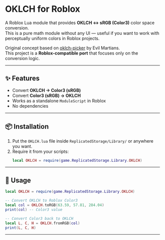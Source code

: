 # OKLCH for Roblox

A Roblox Lua module that provides **OKLCH <-> sRGB (Color3)** color space conversion.  
This is a pure math module without any UI — useful if you want to work with perceptually uniform colors in Roblox projects.

Original concept based on [oklch-picker](https://github.com/evilmartians/oklch-picker) by Evil Martians.  
This project is a **Roblox-compatible port** that focuses only on the conversion logic.

---

## ✨ Features
- Convert **OKLCH → Color3 (sRGB)**  
- Convert **Color3 (sRGB) → OKLCH**  
- Works as a standalone `ModuleScript` in Roblox  
- No dependencies

---

## 📦 Installation
1. Put the `OKLCH.lua` file inside `ReplicatedStorage/Library/` or anywhere you want.
2. Require it from your scripts:
   ```lua
   local OKLCH = require(game.ReplicatedStorage.Library.OKLCH)
   ```

---

## 🚀 Usage

```lua
local OKLCH = require(game.ReplicatedStorage.Library.OKLCH)

-- Convert OKLCH to Roblox Color3
local col = OKLCH.toRGB(63.59, 57.81, 284.04)
print(col) -- Color3 value

-- Convert Color3 back to OKLCH
local L, C, H = OKLCH.fromRGB(col)
print(L, C, H)
```

---
